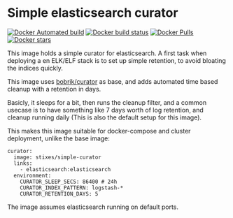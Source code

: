 # Simple elasticsearch curator
[![Docker Automated build](https://img.shields.io/docker/automated/stixes/simple-curator.svg)](https://hub.docker.com/r/stixes/simple-curator/)
[![Docker build status](https://img.shields.io/docker/build/stixes/simple-curator.svg)](https://hub.docker.com/r/stixes/simple-curator/)
[![Docker Pulls](https://img.shields.io/docker/pulls/stixes/simple-curator.svg)](https://hub.docker.com/r/stixes/simple-curator/)
[![Docker stars](https://img.shields.io/docker/stars/stixes/simple-curator.svg)](https://hub.docker.com/r/stixes/simple-curator)

This image holds a simple curator for elasticsearch. A first task when deploying a en ELK/ELF stack is to set up simple retention, to avoid bloating the indices quickly.

This image uses [bobrik/curator](https://hub.docker.com/r/bobrik/curator/) as base, and adds automated time based cleanup with a retention in days.

Basicly, it sleeps for a bit, then runs the cleanup filter, and a common usecase is to have something like 7 days worth of log retention, and cleanup running daily (This is also the default setup for this image).

This makes this image suitable for docker-compose and cluster deployment, unlike the base image:

    curator:
      image: stixes/simple-curator
      links:
        - elasticsearch:elasticsearch
      environment:
        CURATOR_SLEEP_SECS: 86400 # 24h
        CURATOR_INDEX_PATTERN: logstash-*
        CURATOR_RETENTION_DAYS: 5

The image assumes elasticsearch running on default ports.
